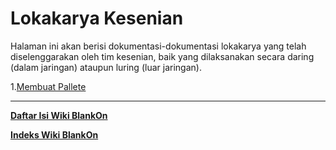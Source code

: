 # Lokakarya Kesenian

Halaman ini akan berisi dokumentasi-dokumentasi lokakarya yang telah diselenggarakan oleh tim kesenian, baik yang dilaksanakan secara daring (dalam jaringan) ataupun luring (luar jaringan).

1.[Membuat Pallete](http://dev.blankonlinux.or.id/wiki/Dokumentasi/Lokakarya/Kesenian/MembuatPallete) 


---
[**Daftar Isi Wiki BlankOn**](/DaftarIsi/README.md)
 
[**Indeks Wiki BlankOn**](/Indeks.md)



